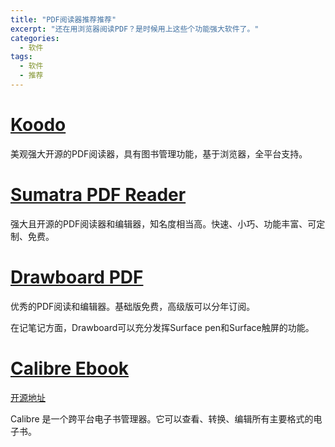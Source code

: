 ```yaml
---
title: "PDF阅读器推荐推荐"
excerpt: "还在用浏览器阅读PDF？是时候用上这些个功能强大软件了。"
categories:
  - 软件
tags:
  - 软件
  - 推荐
---
```


# [Koodo](https://koodo.960960.xyz/)

美观强大开源的PDF阅读器，具有图书管理功能，基于浏览器，全平台支持。

# [Sumatra PDF Reader](https://www.sumatrapdfreader.org/free-pdf-reader)

强大且开源的PDF阅读器和编辑器，知名度相当高。快速、小巧、功能丰富、可定制、免费。

# [Drawboard PDF](https://www.drawboard.com/pdf/)

优秀的PDF阅读和编辑器。基础版免费，高级版可以分年订阅。

在记笔记方面，Drawboard可以充分发挥Surface pen和Surface触屏的功能。

# [Calibre Ebook](https://calibre-ebook.com/zh_CN)

[开源地址](https://github.com/kovidgoyal/calibre)

Calibre 是一个跨平台电子书管理器。它可以查看、转换、编辑所有主要格式的电子书。
